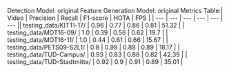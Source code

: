 Detection Model: original
Feature Generation Model: original
Metrics Table:| Video | Precision | Recall | F1-score | HOTA | FPS |
| --- | --- | --- | --- | --- | --- || testing_data/KITTI-17/ | 0.96 | 0.77 | 0.86 | 0.81 | 51.32 |
| testing_data/MOT16-09/ | 1.0 | 0.39 | 0.56 | 0.62 | 19.7 |
| testing_data/MOT16-11/ | 1.0 | 0.44 | 0.61 | 0.66 | 15.67 |
| testing_data/PETS09-S2L1/ | 0.8 | 0.99 | 0.88 | 0.89 | 18.17 |
| testing_data/TUD-Campus/ | 0.93 | 0.83 | 0.88 | 0.82 | 42.39 |
| testing_data/TUD-Stadtmitte/ | 0.92 | 0.9 | 0.91 | 0.89 | 35.01 |
